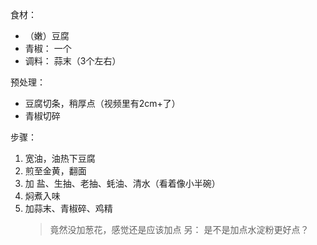 
食材：

* （嫩）豆腐
* 青椒： 一个
* 调料： 蒜末（3个左右）


预处理：

* 豆腐切条，稍厚点（视频里有2cm+了）
* 青椒切碎


步骤：

1. 宽油，油热下豆腐
2. 煎至金黄，翻面
3. 加 盐、生抽、老抽、蚝油、清水（看着像小半碗）
4. 焖煮入味
5. 加蒜末、青椒碎、鸡精
   > 竟然没加葱花，感觉还是应该加点
   > 另： 是不是加点水淀粉更好点？

